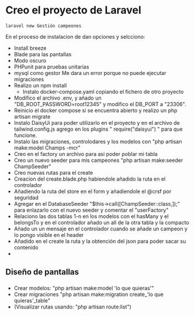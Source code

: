 # Creo el proyecto de Laravel

``laravel new Gestión campeones``

En el proceso de instalacion de dan opciones y selcciono:
* Install breeze
* Blade para las pantallas
* Modo oscuro
* PHPunit para pruebas unitarias
* mysql como gestor
Me dara un error porque no puede ejecutar migraciones
* Realizo un npm install
  * Instalo docker-compose.yaml copiando el fichero de otro proyecto 
* Modifico el archivo .env, y añado un "DB_ROOT_PASSWORD=root12345" y modifico el DB_PORT a "23306".
* Reinicio el docker compose si se encuentra abierto y realizo un php artisan migrate
* Instalo DaisyUi para poder utilizarlo en el proyecto y en el archivo de tailwind.config.js
    agrego en los plugins " require("daisyui") " para que funcione.
* Instalo las migraciones, controlodares y los modelos con "php artisan make:model Champs -mcr"
* Creo en el factory un archivo para asi poder poblar mi tabla
* Creo un nuevo seeder para mis campeones "php artisan make:seeder ChampSeeder"
* Creo nuevas rutas para el create
* Creacion del create.blade.php habiendole añadido la ruta en el controlador
* Añadiendo la ruta del store en el form y añadiendole el @crsf por seguridad
* Agregar en el DatabaseSeeder "$this->call([ChampSeeder::class,]);" para enlazarlo con el nuevo seeder y comentar el "userFactory"
* Relaciono las dos tablas 1-n en los modelos con el hasMany y el belongsTo y en el controlador añado un all de la otra tabla y la compacto
* Añado un un mensaje en el controlador cuando se añade un campeon y lo pongo visible en el header
* Añadido en el create la ruta y la obtención del json para poder sacar su contenido
* 

## Diseño de pantallas
### 

* Crear modelos: "php artisan make:model 'lo que quieras'"
* Crear migraciones "php artisan make:migration create_'lo que quieras'_table"
* (Visualizar rutas usando: "php artisan route:list")

